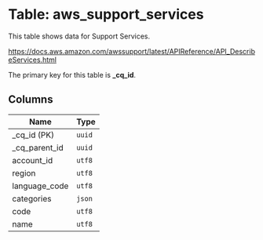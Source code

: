# Table: aws_support_services

This table shows data for Support Services.

https://docs.aws.amazon.com/awssupport/latest/APIReference/API_DescribeServices.html

The primary key for this table is **_cq_id**.

## Columns

| Name          | Type          |
| ------------- | ------------- |
|_cq_id (PK)|`uuid`|
|_cq_parent_id|`uuid`|
|account_id|`utf8`|
|region|`utf8`|
|language_code|`utf8`|
|categories|`json`|
|code|`utf8`|
|name|`utf8`|